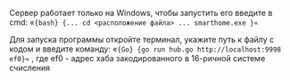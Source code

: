 Сервер работает только на Windows, чтобы запустить его введите в cmd:
«`{bash} {... cd <расположение файла>
... smarthome.exe
}«`

Для запуска программы откройте терминал, укажите путь к файлу с кодом и введите команду:
«`{Go} {go run hub.go http://localhost:9998 ef0}«`
, где ef0 - адрес хаба закодированного в 16-ричной системе счисления
